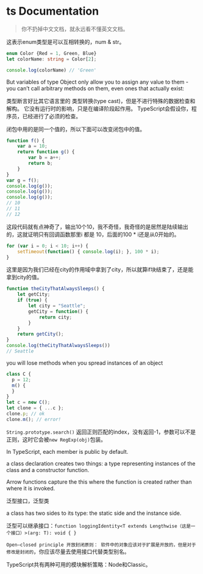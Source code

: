 # ts Documentation

> 你不扔掉中文文档，就永远看不懂英文文档。

这表示enum类型是可以互相转换的，num & str。

```ts
enum Color {Red = 1, Green, Blue}
let colorName: string = Color[2];

console.log(colorName) // 'Green'
```

But variables of type Object only allow you to assign any value to them - you can’t call arbitrary methods on them, even ones that actually exist:

类型断言好比其它语言里的 类型转换(type cast)，但是不进行特殊的数据检查和解构。 它没有运行时的影响，只是在编译阶段起作用。 TypeScript会假设你，程序员，已经进行了必须的检查。

闭包中用的是同一个值的，所以下面可以改变闭包中的值。

```js
function f() {
    var a = 10;
    return function g() {
        var b = a++;
        return b;
    }
}
var g = f();
console.log(g());
console.log(g());
console.log(g());
// 10
// 11
// 12
```

这段代码就有点神奇了，输出10个10，我不奇怪，我奇怪的是居然是陆续输出的，这就证明只有回调函数那里i 都是 10，后面的100 * i还是从0开始的。

```js
for (var i = 0; i < 10; i++) {
    setTimeout(function() { console.log(i); }, 100 * i);
}
```

这里是因为我们已经在city的作用域中拿到了city，所以就算if块结束了，还是能拿到city的值。

```js
function theCityThatAlwaysSleeps() {
    let getCity;
    if (true) {
        let city = "Seattle";
        getCity = function() {
            return city;
        }
    }
    return getCity();
}
console.log(theCityThatAlwaysSleeps())
// Seattle
```

you will lose methods when you spread instances of an object

```js
class C {
  p = 12;
  m() {
  }
}
let c = new C();
let clone = { ...c };
clone.p; // ok
clone.m(); // error!
```

`String.prototype.search()` 返回正则匹配的index，没有返回-1，参数可以不是正则，这时它会被`new RegExp(obj)`包装。

In TypeScript, each member is public by default.

a class declaration creates two things: a type representing instances of the class and a constructor function.

Arrow functions capture the this where the function is created rather than where it is invoked.

泛型接口，泛型类

a class has two sides to its type: the static side and the instance side.

泛型可以继承接口：`function loggingIdentity<T extends Lengthwise（这是一个接口）>(arg: T): void { }`

`Open–closed principle 开放封闭原则： 软件中的对象应该对于扩展是开放的，但是对于修改是封闭的`，你应该尽量去使用接口代替类型别名。

TypeScript共有两种可用的模块解析策略：Node和Classic。





















```js

```





```js

```





```js

```



